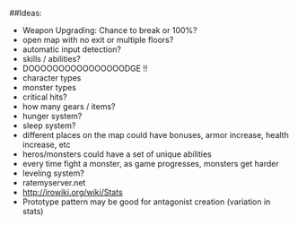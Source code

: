 ##Ideas:

* Weapon Upgrading: Chance to break or 100%?
* open map with no exit or multiple floors?
* automatic input detection?
* skills / abilities?
* DOOOOOOOOOOOOOOOODGE !!
* character types
* monster types
* critical hits?
* how many gears / items?
* hunger system?
* sleep system?
* different places on the map could have bonuses, armor increase, health increase, etc
* heros/monsters could have a set of unique abilities
* every time fight a monster, as game progresses, monsters get harder
* leveling system?
* ratemyserver.net
* http://irowiki.org/wiki/Stats
* Prototype pattern may be good for antagonist creation (variation in stats)
